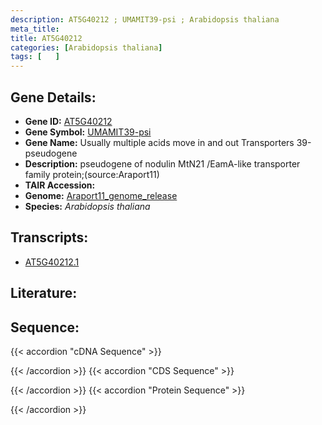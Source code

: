 ```yaml
---
description: AT5G40212 ; UMAMIT39-psi ; Arabidopsis thaliana
meta_title:
title: AT5G40212
categories: [Arabidopsis thaliana]
tags: [   ]
---
```


## Gene Details:
- **Gene ID:** [AT5G40212](https://www.arabidopsis.org/locus?name=AT5G40212)
- **Gene Symbol:** <u>UMAMIT39-psi</u>
- **Gene Name:** Usually multiple acids move in and out Transporters 39-pseudogene
- **Description:**   pseudogene of nodulin MtN21 /EamA-like transporter family protein;(source:Araport11)
- **TAIR Accession:** 
- **Genome:** [Araport11_genome_release](https://www.arabidopsis.org/download/list?dir=Genes%2FAraport11_genome_release)
- **Species:** *Arabidopsis thaliana*

## Transcripts:
   -  [AT5G40212.1](https://www.arabidopsis.org/gene?name=AT5G40212.1)
## Literature:
## Sequence:
{{< accordion "cDNA Sequence" >}}

{{< /accordion >}}
{{< accordion "CDS Sequence" >}}

{{< /accordion >}}
{{< accordion "Protein Sequence" >}}

{{< /accordion >}}
